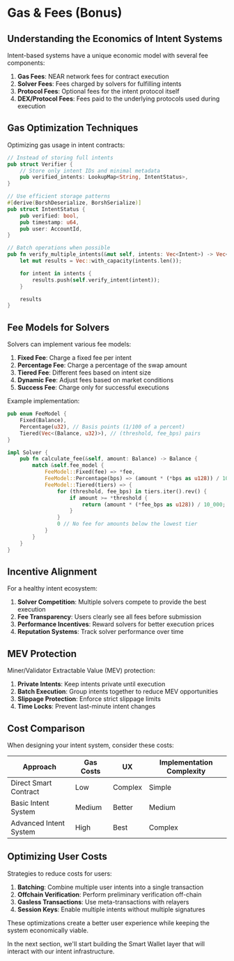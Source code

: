 # Gas & Fees  (Bonus)

## Understanding the Economics of Intent Systems

Intent-based systems have a unique economic model with several fee components:

1. **Gas Fees**: NEAR network fees for contract execution
2. **Solver Fees**: Fees charged by solvers for fulfilling intents
3. **Protocol Fees**: Optional fees for the intent protocol itself
4. **DEX/Protocol Fees**: Fees paid to the underlying protocols used during execution

## Gas Optimization Techniques

Optimizing gas usage in intent contracts:

```rust
// Instead of storing full intents
pub struct Verifier {
    // Store only intent IDs and minimal metadata
    pub verified_intents: LookupMap<String, IntentStatus>,
}

// Use efficient storage patterns
#[derive(BorshDeserialize, BorshSerialize)]
pub struct IntentStatus {
    pub verified: bool,
    pub timestamp: u64,
    pub user: AccountId,
}

// Batch operations when possible
pub fn verify_multiple_intents(&mut self, intents: Vec<Intent>) -> Vec<bool> {
    let mut results = Vec::with_capacity(intents.len());

    for intent in intents {
        results.push(self.verify_intent(intent));
    }

    results
}
```

## Fee Models for Solvers

Solvers can implement various fee models:

1. **Fixed Fee**: Charge a fixed fee per intent
2. **Percentage Fee**: Charge a percentage of the swap amount
3. **Tiered Fee**: Different fees based on intent size
4. **Dynamic Fee**: Adjust fees based on market conditions
5. **Success Fee**: Charge only for successful executions

Example implementation:

```rust
pub enum FeeModel {
    Fixed(Balance),
    Percentage(u32), // Basis points (1/100 of a percent)
    Tiered(Vec<(Balance, u32)>), // (threshold, fee_bps) pairs
}

impl Solver {
    pub fn calculate_fee(&self, amount: Balance) -> Balance {
        match &self.fee_model {
            FeeModel::Fixed(fee) => *fee,
            FeeModel::Percentage(bps) => (amount * (*bps as u128)) / 10_000,
            FeeModel::Tiered(tiers) => {
                for (threshold, fee_bps) in tiers.iter().rev() {
                    if amount >= *threshold {
                        return (amount * (*fee_bps as u128)) / 10_000;
                    }
                }
                0 // No fee for amounts below the lowest tier
            }
        }
    }
}
```

## Incentive Alignment

For a healthy intent ecosystem:

1. **Solver Competition**: Multiple solvers compete to provide the best execution
2. **Fee Transparency**: Users clearly see all fees before submission
3. **Performance Incentives**: Reward solvers for better execution prices
4. **Reputation Systems**: Track solver performance over time

## MEV Protection

Miner/Validator Extractable Value (MEV) protection:

1. **Private Intents**: Keep intents private until execution
2. **Batch Execution**: Group intents together to reduce MEV opportunities
3. **Slippage Protection**: Enforce strict slippage limits
4. **Time Locks**: Prevent last-minute intent changes

## Cost Comparison

When designing your intent system, consider these costs:

| Approach | Gas Costs | UX | Implementation Complexity |
|----------|-----------|----|-----------------------------|
| Direct Smart Contract | Low | Complex | Simple |
| Basic Intent System | Medium | Better | Medium |
| Advanced Intent System | High | Best | Complex |

## Optimizing User Costs

Strategies to reduce costs for users:

1. **Batching**: Combine multiple user intents into a single transaction
2. **Offchain Verification**: Perform preliminary verification off-chain
3. **Gasless Transactions**: Use meta-transactions with relayers
4. **Session Keys**: Enable multiple intents without multiple signatures

These optimizations create a better user experience while keeping the system economically viable.

In the next section, we'll start building the Smart Wallet layer that will interact with our intent infrastructure.